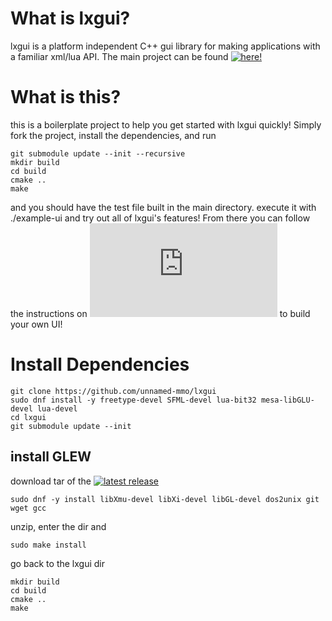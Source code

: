 # What is lxgui? 
lxgui is a platform independent C++ gui library for making applications with a familiar xml/lua API. The main project can be found [![here!](https://github.com/cschreib/lxgui)](https://github.com/cschreib/lxgui) 

# What is this? 
this is a boilerplate project to help you get started with lxgui quickly! Simply fork the project, install the dependencies, and run 

```
git submodule update --init --recursive
mkdir build 
cd build 
cmake .. 
make 

```

and you should have the test file built in the main directory. 
execute it with ./example-ui and try out all of lxgui's features! From there you can follow the instructions on [![the main project's readme!](https://github.com/cschreib/lxgui/blob/master/README.md)](https://github.com/cschreib/lxgui/blob/master/README.md) to build your own UI!

# Install Dependencies 
```
git clone https://github.com/unnamed-mmo/lxgui
sudo dnf install -y freetype-devel SFML-devel lua-bit32 mesa-libGLU-devel lua-devel
cd lxgui
git submodule update --init
```                                                                       
## install GLEW                                                                                                    
download tar of the [![latest release](https://github.com/nigels-com/glew/releases/)](https://github.com/nigels-com/glew/releases/)                                                                                 
```
sudo dnf -y install libXmu-devel libXi-devel libGL-devel dos2unix git wget gcc
```
unzip, enter the dir and 
```
sudo make install 
```

go back to the lxgui dir
```
mkdir build
cd build 
cmake ..
make 
